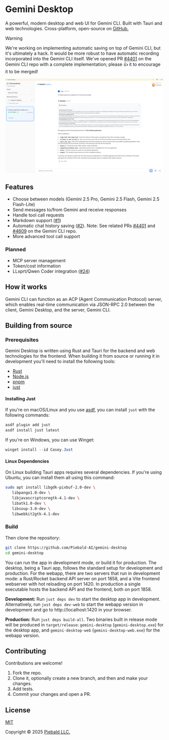 # Gemini Desktop

A powerful, modern desktop and web UI for Gemini CLI.  Built with Tauri and web technologies.  Cross-platform, open-source on [GitHub.](https://github.com/Piebald-AI/gemini-desktop)

> [!WARNING]
> We're working on implementing automatic saving on top of Gemini CLI, but it's ultimately a hack.  It would be more robust to have automatic recording incorporated into the Gemini CLI itself.  We've opened PR [#4401](https://github.com/google-gemini/gemini-cli/pull/4401) on the Gemini CLI repo with a complete implementation; please :+1: it to encourage it to be merged!

![Screenshot of Gemini Desktop](./assets/screenshot.png)

## Features

- Choose between models (Gemini 2.5 Pro, Gemini 2.5 Flash, Gemini 2.5 Flash-Lite)
- Send messages to/from Gemini and receive responses
- Handle tool call requests
- Markdown support ([#1](https://github.com/Piebald-AI/gemini-desktop/issues/1))
- Automatic chat history saving ([#2](https://github.com/Piebald-AI/gemini-desktop/issues/2)).  Note: See related PRs [#4401](https://github.com/google-gemini/gemini-cli/pull/4401) and [#4609](https://github.com/google-gemini/gemini-cli/pull/4609) on the Gemini CLI repo.
- More advanced tool call support

### Planned

- MCP server management
- Token/cost information
- LLxprt/Qwen Coder integration ([#24](https://github.com/Piebald-AI/gemini-desktop/issues/24))

## How it works

Gemini CLI can function as an ACP (Agent Communication Protocol) server, which enables real-time communication via JSON-RPC 2.0 between the client, Gemini Desktop, and the server, Gemini CLI.

## Building from source

### Prerequisites

Gemini Desktop is written using Rust and Tauri for the backend and web technologies for the frontend.  When building it from source or running it in development you'll need to install the following tools:

- [Rust](https://rust-lang.org)
- [Node.js](https://nodejs.org)
- [pnpm](https://pnpm.io)
- [just](https://just.systems)

#### Installing Just

If you're on macOS/Linux and you use [asdf](https://asdf-vm.com), you can install `just` with the following commands:

```bash
asdf plugin add just
asdf install just latest
```

If you're on Windows, you can use Winget:

```powershell
winget install --id Casey.Just
```

#### Linux Dependencies

On Linux building Tauri apps requires several dependencies.  If you're using Ubuntu, you can install them all using this command:

```bash
sudo apt install libgdk-pixbuf-2.0-dev \
   libpango1.0-dev \
   libjavascriptcoregtk-4.1-dev \
   libatk1.0-dev \
   libsoup-3.0-dev \
   libwebkit2gtk-4.1-dev
```

### Build

Then clone the repository:

```bash
git clone https://github.com/Piebald-AI/gemini-desktop
cd gemini-desktop
```

You can run the app in development mode, or build it for production.  The desktop, being a Tauri app, follows the standard setup for development and production.  For the webapp, there are two servers that run in development mode: a Rust/Rocket backend API server on port 1858, and a Vite frontend webserver with hot reloading on port 1420.  In production a single executable hosts the backend API and the frontend, both on port 1858.

**Development:** Run `just deps dev` to start the desktop app in development.  Alternatively, run `just deps dev-web` to start the webapp version in development and go to http://localhost:1420 in your browser.

**Production:** Run `just deps build-all`.  Two binaries built in release mode will be produced in `target/release`: `gemini-desktop` (`gemini-desktop.exe`) for the desktop app, and `gemini-desktop-web` (`gemini-desktop-web.exe`) for the webapp version.
 
## Contributing

Contributions are welcome!
1. Fork the repo.
2. Clone it, optionally create a new branch, and then and make your changes.
3. Add tests.
4. Commit your changes and open a PR.

## License

[MIT](./LICENSE)

Copyright © 2025 [Piebald LLC.](https://piebald.ai)
